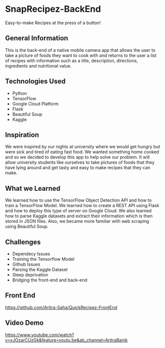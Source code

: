 # SnapRecipez-BackEnd
Easy-to-make Recipes at the press of a button!
## General Information
This is the back-end of a native mobile camera app that allows the user to take a picture of foods they want to cook with and returns to the user a list of recipes with information such as a title, description, directions, ingredients and nutritional value.
## Technologies Used
* Python
* TensorFlow
* Google Cloud Platform
* Flask
* Beautiful Soup
* Kaggle
## Inspiration
We were inspired by our nights at university where we would get hungry but were sick and tired of eating fast food. We wanted something home cooked and so we decided to develop this app to help solve our problem. It will allow university students like ourselves to take pictures of foods that they have lying around and get tasty and easy to make recipes that they can make.
## What we Learned
We learned how to use the TensorFlow Object Detection API and how to train a TensorFlow Model. We learned how to create a REST API using Flask and how to deploy this type of server on Google Cloud. We also learned how to parse Kaggle datasets and extract their information which is then stored in JSON files. Also, we became more familiar with web scraping using Beautiful Soup.
## Challenges
* Dependecy Issues
* Training the Tensorflow Model
* Github Issues
* Parsing the Kaggle Dataset
* Sleep deprivation
* Bridging the front-end and back-end
## Front End
https://github.com/Aritra-Saha/QuickRecipez-FrontEnd
## Video Demo
https://www.youtube.com/watch?v=xJOzarCUzGk&feature=youtu.be&ab_channel=AritraBanik
